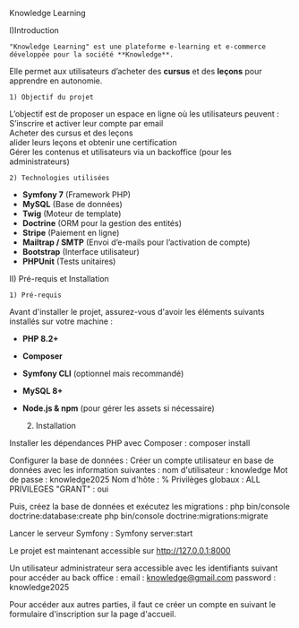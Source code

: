Knowledge Learning

I)Introduction

	"Knowledge Learning" est une plateforme e-learning et e-commerce développée pour la société **Knowledge**.  
Elle permet aux utilisateurs d’acheter des **cursus** et des **leçons** pour apprendre en autonomie.  

	1) Objectif du projet
L’objectif est de proposer un espace en ligne où les utilisateurs peuvent :  
S’inscrire et activer leur compte par email  
Acheter des cursus et des leçons  
alider leurs leçons et obtenir une certification  
Gérer les contenus et utilisateurs via un backoffice (pour les administrateurs)

	2) Technologies utilisées
- **Symfony 7** (Framework PHP)  
- **MySQL** (Base de données)  
- **Twig** (Moteur de template)  
- **Doctrine** (ORM pour la gestion des entités)  
- **Stripe** (Paiement en ligne)  
- **Mailtrap / SMTP** (Envoi d’e-mails pour l’activation de compte)  
- **Bootstrap** (Interface utilisateur)  
- **PHPUnit** (Tests unitaires)  


II) Pré-requis et Installation

	1) Pré-requis

Avant d'installer le projet, assurez-vous d'avoir les éléments suivants installés sur votre machine :

- **PHP 8.2+**  
- **Composer**  
- **Symfony CLI** (optionnel mais recommandé)  
- **MySQL 8+**  
- **Node.js & npm** (pour gérer les assets si nécessaire)  

	2) Installation

Installer les dépendances PHP avec Composer :
composer install

Configurer la base de données :
Créer un compte utilisateur en base de données avec les information suivantes :
	nom d'utilisateur : knowledge
	Mot de passe : knowledge2025
	Nom d'hôte : %
	Privilèges globaux : ALL PRIVILEGES
	"GRANT" : oui

Puis, créez la base de données et exécutez les migrations :
php bin/console doctrine:database:create
php bin/console doctrine:migrations:migrate

Lancer le serveur Symfony :
Symfony server:start

Le projet est maintenant accessible sur http://127.0.0.1:8000

Un utilisateur administrateur sera accessible avec les identifiants suivant pour accéder au back office :
	email : knowledge@gmail.com
	password : knowledge2025

Pour accéder aux autres parties, il faut ce créer un compte en suivant le formulaire d'inscription sur la page d'accueil.


	